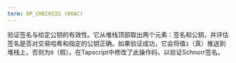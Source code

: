 ```yaml
---
term: OP_CHECKSIG (0XAC)
---
```


验证签名与给定公钥的有效性。它从堆栈顶部取出两个元素：签名和公钥，并评估签名是否对交易哈希和指定的公钥正确。如果验证成功，它会将值`1`（真）推送到堆栈上，否则为`0`（假）。在Tapscript中修改了此操作码，以验证Schnorr签名。